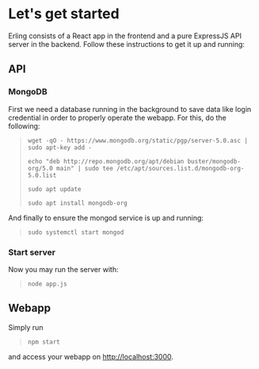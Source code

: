 # Let's get started

Erling consists of a React app in the frontend and a pure ExpressJS API server in the backend.
Follow these instructions to get it up and running:

## API

### MongoDB

First we need a database running in the background to save data like login credential in order to properly operate the webapp.
For this, do the following:

> ``wget -qO - https://www.mongodb.org/static/pgp/server-5.0.asc | sudo apt-key add -``
>
> ``echo "deb http://repo.mongodb.org/apt/debian buster/mongodb-org/5.0 main" | sudo tee /etc/apt/sources.list.d/mongodb-org-5.0.list``
>
> ``sudo apt update``
>
> ``sudo apt install mongodb-org``

And finally to ensure the mongod service is up and running:

> ``sudo systemctl start mongod``

### Start server

Now you may run the server with:

> ``node app.js``

## Webapp

Simply run

> ``npm start``

and access your webapp on <http://localhost:3000>.